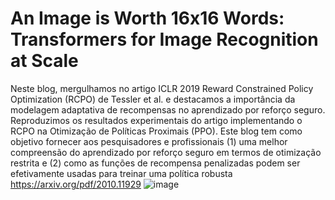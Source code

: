 # An Image is Worth 16x16 Words: Transformers for Image Recognition at Scale
Neste blog, mergulhamos no artigo ICLR 2019 Reward Constrained Policy Optimization (RCPO) de Tessler et al. e destacamos a importância da modelagem adaptativa de recompensas no aprendizado por reforço seguro. Reproduzimos os resultados experimentais do artigo implementando o RCPO na Otimização de Políticas Proximais (PPO). Este blog tem como objetivo fornecer aos pesquisadores e profissionais (1) uma melhor compreensão do aprendizado por reforço seguro em termos de otimização restrita e (2) como as funções de recompensa penalizadas podem ser efetivamente usadas para treinar uma política robusta https://arxiv.org/pdf/2010.11929
![image](https://github.com/user-attachments/assets/f87cb646-8a58-4dd5-b814-b1eee75b0ddc)

